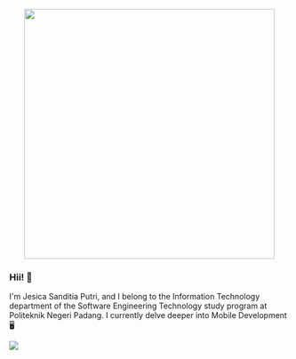 <p align="center">
  <img width="450" src="https://cdn.dribbble.com/users/1364029/screenshots/16093268/media/68e82a7fb4904614a9066d6b540c14b2.gif">
</p>

### Hii! 👋
I'm Jesica Sanditia Putri, and I belong to the Information Technology department of the Software Engineering Technology study program at Politeknik Negeri Padang.
I currently delve deeper into Mobile Development 🖥️

   <a href="https://github.com/jesicasp/github-readme-stats"><img align="center" src="https://github-readme-stats.vercel.app/api/top-langs/?username=jesicasp&layout=compact&theme=buefy&hide_border=true&langs_count=8" /></a> 




